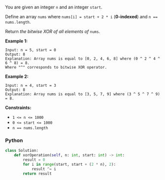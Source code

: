You are given an integer  `n`  and an integer  `start`.

Define an array  `nums`  where  `nums[i] = start + 2 * i`  (**0-indexed**) and  `n == nums.length`.

Return  _the bitwise XOR of all elements of_  `nums`.

**Example 1:**
```
Input: n = 5, start = 0
Output: 8
Explanation: Array nums is equal to [0, 2, 4, 6, 8] where (0 ^ 2 ^ 4 ^ 6 ^ 8) = 8.
Where "^" corresponds to bitwise XOR operator.
```

**Example 2:**
```
Input: n = 4, start = 3
Output: 8
Explanation: Array nums is equal to [3, 5, 7, 9] where (3 ^ 5 ^ 7 ^ 9) = 8.
```

**Constraints:**

-   `1 <= n <= 1000`
-   `0 <= start <= 1000`
-   `n == nums.length`


### Python
```python
class Solution:
    def xorOperation(self, n: int, start: int) -> int:
        result = 0
        for i in range(start, start + (2 * n), 2):
            result ^= i
        return result
```